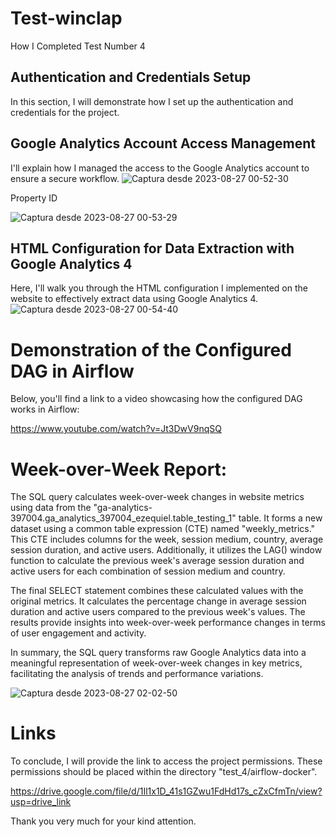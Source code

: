 # Test-winclap

How I Completed Test Number 4

## Authentication and Credentials Setup

In this section, I will demonstrate how I set up the authentication and credentials for the project.

## Google Analytics Account Access Management

I'll explain how I managed the access to the Google Analytics account to ensure a secure workflow.
![Captura desde 2023-08-27 00-52-30](https://github.com/18ezequiel/test-winclap/assets/107936664/cccdbf95-dc68-4548-81a1-bef57e96ef11)

Property ID

![Captura desde 2023-08-27 00-53-29](https://github.com/18ezequiel/test-winclap/assets/107936664/9d6e9afc-a5c2-4803-a229-e1378b9d348f)


## HTML Configuration for Data Extraction with Google Analytics 4

Here, I'll walk you through the HTML configuration I implemented on the website to effectively extract data using Google Analytics 4.
![Captura desde 2023-08-27 00-54-40](https://github.com/18ezequiel/test-winclap/assets/107936664/15719b14-ee27-40ce-a43a-208c371caca1)



# Demonstration of the Configured DAG in Airflow

Below, you'll find a link to a video showcasing how the configured DAG works in Airflow:

https://www.youtube.com/watch?v=Jt3DwV9nqSQ

# Week-over-Week Report:

The SQL query calculates week-over-week changes in website metrics using data from the "ga-analytics-397004.ga_analytics_397004_ezequiel.table_testing_1" table. It forms a new dataset using a common table expression (CTE) named "weekly_metrics." This CTE includes columns for the week, session medium, country, average session duration, and active users. Additionally, it utilizes the LAG() window function to calculate the previous week's average session duration and active users for each combination of session medium and country.

The final SELECT statement combines these calculated values with the original metrics. It calculates the percentage change in average session duration and active users compared to the previous week's values. The results provide insights into week-over-week performance changes in terms of user engagement and activity.

In summary, the SQL query transforms raw Google Analytics data into a meaningful representation of week-over-week changes in key metrics, facilitating the analysis of trends and performance variations.

![Captura desde 2023-08-27 02-02-50](https://github.com/18ezequiel/test-winclap/assets/107936664/2fb964f5-5d71-4e60-93c3-c337e94a7490)


# Links

To conclude, I will provide the link to access the project permissions. These permissions should be placed within the directory "test_4/airflow-docker". 

https://drive.google.com/file/d/1Il1x1D_41s1GZwu1FdHd17s_cZxCfmTn/view?usp=drive_link

Thank you very much for your kind attention.
